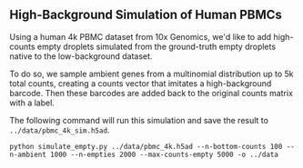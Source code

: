 High-Background Simulation of Human PBMCs
---

Using a human 4k PBMC dataset from 10x Genomics, we'd like to add high-counts empty droplets simulated from the ground-truth empty droplets native to the low-background dataset.

To do so, we sample ambient genes from a multinomial distribution up to 5k total counts, creating a counts vector that imitates a high-background barcode. Then these barcodes are added back to the original counts matrix with a label.

The following command will run this simulation and save the result to `../data/pbmc_4k_sim.h5ad`.

```
python simulate_empty.py ../data/pbmc_4k.h5ad --n-bottom-counts 100 --n-ambient 1000 --n-empties 2000 --max-counts-empty 5000 -o ../data
```
